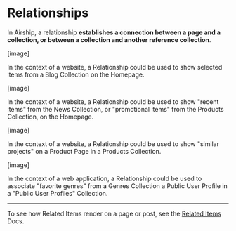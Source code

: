 # Relationships
In Airship, a relationship **establishes a connection between a page and a collection, or between a collection and another reference collection**.

[image]

In the context of a website, a Relationship could be used to show selected items from a Blog Collection on the Homepage.

[image]

In the context of a website, a Relationship could be used to show "recent items" from the News Collection, or "promotional items" from the Products Collection, on the Homepage.

[image]

In the context of a website, a Relationship could be used to show "similar projects" on a Product Page in a Products Collection.

[image]

In the context of a web application, a Relationship could be used to associate "favorite genres" from a Genres Collection a Public User Profile in a "Public User Profiles" Collection.

---

To see how Related Items render on a page or post, see the [Related Items](/documentation/view/related-items) Docs.
